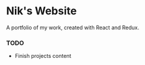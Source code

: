 # Nik's Website

A portfolio of my work, created with React and Redux.

### TODO

- Finish projects content
